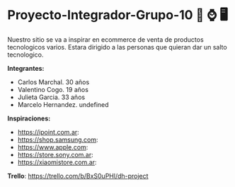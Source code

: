 # Proyecto-Integrador-Grupo-10 📱 ⌚ 🖥️

Nuestro sitio se va a inspirar en ecommerce de venta de productos tecnologicos varios.
Estara dirigido a las personas que quieran dar un salto tecnologico.


**Integrantes:**
- Carlos Marchal. 30 años
- Valentino Cogo. 19 años
- Julieta Garcia. 33 años
- Marcelo Hernandez. undefined

**Inspiraciones:**
- https://ipoint.com.ar:
- https://shop.samsung.com:
- https://www.apple.com:
- https://store.sony.com.ar:
- https://xiaomistore.com.ar:

**Trello**: https://trello.com/b/BxS0uPHl/dh-project
